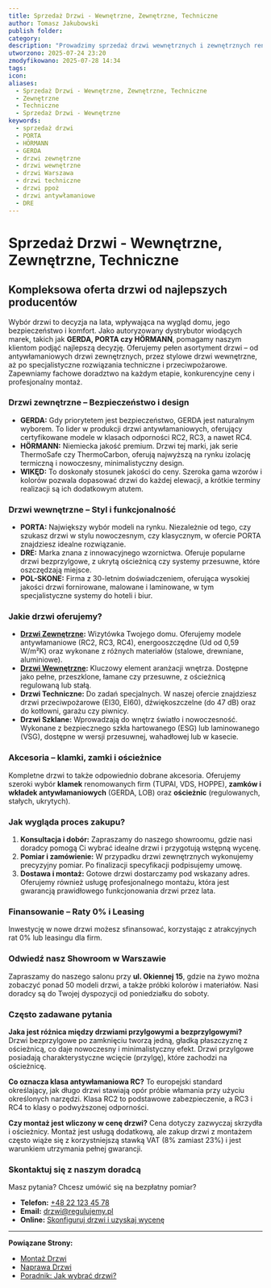 ```yaml
---
title: Sprzedaż Drzwi - Wewnętrzne, Zewnętrzne, Techniczne
author: Tomasz Jakubowski
publish folder:
category:
description: "Prowadzimy sprzedaż drzwi wewnętrznych i zewnętrznych renomowanych marek: GERDA, DRE, PORTA, HÖRMANN. Drzwi antywłamaniowe, ppoż, techniczne. Najlepsze ceny w Warszawie."
utworzono: 2025-07-24 23:20
zmodyfikowano: 2025-07-28 14:34
tags:
icon:
aliases:
  - Sprzedaż Drzwi - Wewnętrzne, Zewnętrzne, Techniczne
  - Zewnętrzne
  - Techniczne
  - Sprzedaż Drzwi - Wewnętrzne
keywords:
  - sprzedaż drzwi
  - PORTA
  - HÖRMANN
  - GERDA
  - drzwi zewnętrzne
  - drzwi wewnętrzne
  - drzwi Warszawa
  - drzwi techniczne
  - drzwi ppoż
  - drzwi antywłamaniowe
  - DRE
---
```

# Sprzedaż Drzwi - Wewnętrzne, Zewnętrzne, Techniczne

## Kompleksowa oferta drzwi od najlepszych producentów

Wybór drzwi to decyzja na lata, wpływająca na wygląd domu, jego bezpieczeństwo i komfort. Jako autoryzowany dystrybutor wiodących marek, takich jak **GERDA, PORTA czy HÖRMANN**, pomagamy naszym klientom podjąć najlepszą decyzję. Oferujemy pełen asortyment drzwi – od antywłamaniowych drzwi zewnętrznych, przez stylowe drzwi wewnętrzne, aż po specjalistyczne rozwiązania techniczne i przeciwpożarowe. Zapewniamy fachowe doradztwo na każdym etapie, konkurencyjne ceny i profesjonalny montaż.

### Drzwi zewnętrzne – Bezpieczeństwo i design

- **GERDA:** Gdy priorytetem jest bezpieczeństwo, GERDA jest naturalnym wyborem. To lider w produkcji drzwi antywłamaniowych, oferujący certyfikowane modele w klasach odporności RC2, RC3, a nawet RC4.
- **HÖRMANN:** Niemiecka jakość premium. Drzwi tej marki, jak serie ThermoSafe czy ThermoCarbon, oferują najwyższą na rynku izolację termiczną i nowoczesny, minimalistyczny design.
- **WIKĘD:** To doskonały stosunek jakości do ceny. Szeroka gama wzorów i kolorów pozwala dopasować drzwi do każdej elewacji, a krótkie terminy realizacji są ich dodatkowym atutem.

### Drzwi wewnętrzne – Styl i funkcjonalność

- **PORTA:** Największy wybór modeli na rynku. Niezależnie od tego, czy szukasz drzwi w stylu nowoczesnym, czy klasycznym, w ofercie PORTA znajdziesz idealne rozwiązanie.
- **DRE:** Marka znana z innowacyjnego wzornictwa. Oferuje popularne drzwi bezprzylgowe, z ukrytą ościeżnicą czy systemy przesuwne, które oszczędzają miejsce.
- **POL-SKONE:** Firma z 30-letnim doświadczeniem, oferująca wysokiej jakości drzwi fornirowane, malowane i laminowane, w tym specjalistyczne systemy do hoteli i biur.

### Jakie drzwi oferujemy?

- **[Drzwi Zewnętrzne](drzwi-zewnetrzne.md):** Wizytówka Twojego domu. Oferujemy modele antywłamaniowe (RC2, RC3, RC4), energooszczędne (Ud od 0,59 W/m²K) oraz wykonane z różnych materiałów (stalowe, drewniane, aluminiowe).
- **[Drzwi Wewnętrzne](../../../produkty/drzwi/drzwi-wewnetrzne.md):** Kluczowy element aranżacji wnętrza. Dostępne jako pełne, przeszklone, łamane czy przesuwne, z ościeżnicą regulowaną lub stałą.
- **Drzwi Techniczne:** Do zadań specjalnych. W naszej ofercie znajdziesz drzwi przeciwpożarowe (EI30, EI60), dźwiękoszczelne (do 47 dB) oraz do kotłowni, garażu czy piwnicy.
- **Drzwi Szklane:** Wprowadzają do wnętrz światło i nowoczesność. Wykonane z bezpiecznego szkła hartowanego (ESG) lub laminowanego (VSG), dostępne w wersji przesuwnej, wahadłowej lub w kasecie.

### Akcesoria – klamki, zamki i ościeżnice

Kompletne drzwi to także odpowiednio dobrane akcesoria. Oferujemy szeroki wybór **klamek** renomowanych firm (TUPAI, VDS, HOPPE), **zamków i wkładek antywłamaniowych** (GERDA, LOB) oraz **ościeżnic** (regulowanych, stałych, ukrytych).

### Jak wygląda proces zakupu?

1.  **Konsultacja i dobór:** Zapraszamy do naszego showroomu, gdzie nasi doradcy pomogą Ci wybrać idealne drzwi i przygotują wstępną wycenę.
2.  **Pomiar i zamówienie:** W przypadku drzwi zewnętrznych wykonujemy precyzyjny pomiar. Po finalizacji specyfikacji podpisujemy umowę.
3.  **Dostawa i montaż:** Gotowe drzwi dostarczamy pod wskazany adres. Oferujemy również usługę profesjonalnego montażu, która jest gwarancją prawidłowego funkcjonowania drzwi przez lata.

### Finansowanie – Raty 0% i Leasing

Inwestycję w nowe drzwi możesz sfinansować, korzystając z atrakcyjnych rat 0% lub leasingu dla firm.

### Odwiedź nasz Showroom w Warszawie

Zapraszamy do naszego salonu przy **ul. Okiennej 15**, gdzie na żywo można zobaczyć ponad 50 modeli drzwi, a także próbki kolorów i materiałów. Nasi doradcy są do Twojej dyspozycji od poniedziałku do soboty.

### Często zadawane pytania

**Jaka jest różnica między drzwiami przylgowymi a bezprzylgowymi?**
Drzwi bezprzylgowe po zamknięciu tworzą jedną, gładką płaszczyznę z ościeżnicą, co daje nowoczesny i minimalistyczny efekt. Drzwi przylgowe posiadają charakterystyczne wcięcie (przylgę), które zachodzi na ościeżnicę.

**Co oznacza klasa antywłamaniowa RC?**
To europejski standard określający, jak długo drzwi stawiają opór próbie włamania przy użyciu określonych narzędzi. Klasa RC2 to podstawowe zabezpieczenie, a RC3 i RC4 to klasy o podwyższonej odporności.

**Czy montaż jest wliczony w cenę drzwi?**
Cena dotyczy zazwyczaj skrzydła i ościeżnicy. Montaż jest usługą dodatkową, ale zakup drzwi z montażem często wiąże się z korzystniejszą stawką VAT (8% zamiast 23%) i jest warunkiem utrzymania pełnej gwarancji.

### Skontaktuj się z naszym doradcą

Masz pytania? Chcesz umówić się na bezpłatny pomiar?

- **Telefon:** [+48 22 123 45 78](tel:+48221234578)
- **Email:** [drzwi@regulujemy.pl](mailto:drzwi@regulujemy.pl)
- **Online:** [Skonfiguruj drzwi i uzyskaj wycenę](../../../strony/konfigurator-drzwi.md)

---

**Powiązane Strony:**

- [Montaż Drzwi](01_ACTIVE/Projects/regulujemy-pl/uslugi/montaz-sprzedaz/montaz-drzwi/index.md)
- [Naprawa Drzwi](../../naprawa-okien/naprawa-drzwi.md)
- [Poradnik: Jak wybrać drzwi?](../../../blog/poradniki/jak-wybrac-drzwi.md)